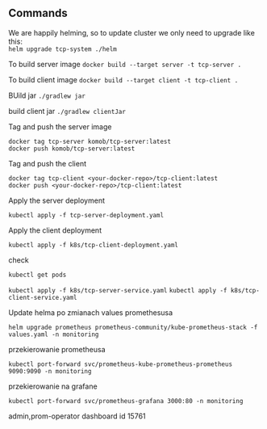 

## Commands
We are happily helming, so to update cluster we only need to upgrade like this: <br>
```helm upgrade tcp-system ./helm```

To build server image
```docker build --target server -t tcp-server .```

To build client image
```docker build --target client -t tcp-client .```

BUild jar
```./gradlew jar```

build client jar
```./gradlew clientJar```

Tag and push the server image
```
docker tag tcp-server komob/tcp-server:latest
docker push komob/tcp-server:latest
```

Tag and push the client
```
docker tag tcp-client <your-docker-repo>/tcp-client:latest
docker push <your-docker-repo>/tcp-client:latest
```

Apply the server deployment
```
kubectl apply -f tcp-server-deployment.yaml
```

Apply the client deployment
```
kubectl apply -f k8s/tcp-client-deployment.yaml

```
check 
```
kubectl get pods
```

```kubectl apply -f k8s/tcp-server-service.yaml```
```kubectl apply -f k8s/tcp-client-service.yaml```

Update helma po zmianach values promethesusa
```
helm upgrade prometheus prometheus-community/kube-prometheus-stack -f values.yaml -n monitoring
```

przekierowanie prometheusa
```
kubectl port-forward svc/prometheus-kube-prometheus-prometheus 9090:9090 -n monitoring
```

przekierowanie na grafane
```
kubectl port-forward svc/prometheus-grafana 3000:80 -n monitoring
```

admin,prom-operator
dashboard id 15761